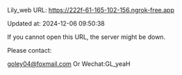 Lily_web URL: https://222f-61-165-102-156.ngrok-free.app

Updated at: 2024-12-06 09:50:38

If you cannot open this URL, the server might be down.

Please contact: 

goley04@foxmail.com Or Wechat:GL_yeaH